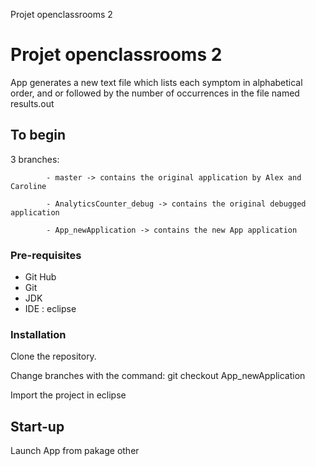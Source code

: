 Projet openclassrooms 2


# Projet openclassrooms 2

App generates a new text file which lists each symptom in alphabetical order, 
and or followed by the number of occurrences in the file named results.out
             
           

## To begin

  3 branches:  
            
            - master -> contains the original application by Alex and Caroline

            - AnalyticsCounter_debug -> contains the original debugged application

            - App_newApplication -> contains the new App application



### Pre-requisites

- Git Hub
- Git
- JDK
- IDE : eclipse

### Installation

Clone the repository.

Change branches with the command: git checkout App_newApplication

Import the project in eclipse

## Start-up

Launch App from pakage other
